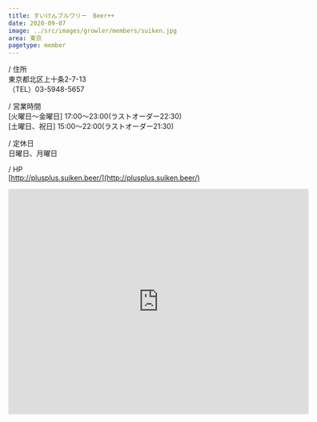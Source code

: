 ```yaml
---
title: すいけんブルワリー　Beer++
date: 2020-09-07
image: ../src/images/growler/members/suiken.jpg
area: 東京
pagetype: member
---
```


/ 住所<br>
東京都北区上十条2-7-13<br>
（TEL）03-5948-5657

/ 営業時間<br>
[火曜日～金曜日] 17:00～23:00(ラストオーダー22:30)<br>
[土曜日、祝日] 15:00～22:00(ラストオーダー21:30)

/ 定休日<br>
日曜日、月曜日

/ HP<br>
[http://plusplus.suiken.beer/](http://plusplus.suiken.beer/)

<iframe src="https://www.google.com/maps/embed?pb=!1m14!1m8!1m3!1d12950.635400261872!2d139.722201!3d35.759189!3m2!1i1024!2i768!4f13.1!3m3!1m2!1s0x0%3A0x942403c0806e3bfb!2zQmVlcisrKOODk-OCouODl-ODqeOCueODl-ODqeOCuSkgLyDljYHmnaHjgZnjgYTjgZHjgpPjg5bjg6vjg6_jg6rjg7w!5e0!3m2!1sja!2sjp!4v1599538160268!5m2!1sja!2sjp" width="600" height="450" frameborder="0" style="border:0;" allowfullscreen="" aria-hidden="false" tabindex="0"></iframe>